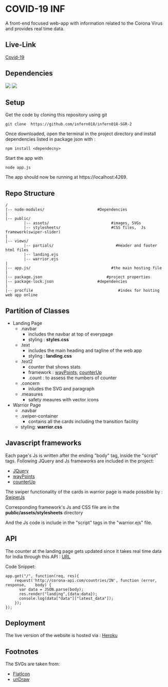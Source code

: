 
# COVID-19 INF 
A front-end focused web-app with information related to the Corona Virus and provides real time data.

## Live-Link
[Covid-19](https://covid-19inf.herokuapp.com/)


## Dependencies
![](https://img.shields.io/badge/npm-v6.13.4-blue)  ![](https://img.shields.io/badge/node-v12.6.1-green)

## Setup
Get the code by cloning this repository using git

```
git clone  https://github.com/infern018/infern018-SGR-2
```
Once downloaded, open the terminal in the project directory and install dependencies listed in package json with :

```
npm install <dependecny>
```
 Start the app with
```
node app.js
```
The app should now be running at https://localhost:4269.

## Repo Structure
```
/
|-- node-modules/						#Dependencies
|
|-- public/
		|-- assets/							  #images, SVGs
		|-- stylesheets/					  #CSS files,  Js framework(swiper-slider)
|
|-- views/
		|-- partials/							#Header and footer html files 
		|-- landing.ejs
		|-- warrior.ejs
|
|-- app.js/									  #the main hosting file
|
|-- package.json							#project properties
|-- package-lock.json					#dependencies
|
|-- procfile									 #index for hosting web app online
```

## Partition of Classes
- Landing Page
	- .navbar 
		- includes the navbar at top of everypage
		- styling : **styles.css**
	- .text
		- includes the main heading and tagline of the web app
		- styling : **landing.css**
	- .text2
		- counter that shows stats
		- framework : [wayPoints](https://cdnjs.com/libraries/waypoints), [counterUp](https://cdnjs.com/libraries/Counter-Up)
		- .count : to assess the numbers of counter
	- .concern
		- inludes the SVG and paragraph
	- .measures
		- safety meaures with vector icons
- Warrior Page
	 - .navbar
	 - .swiper-container
	 	- contains all the cards including the transition facility
	 - styling:  **warrior.css**

## Javascript frameworks
Each page's Js is written after the ending "body" tag, inside the "script" tags.
Following JQuery and Js frameworks are included in the project:
- [JQuery](https://code.jquery.com/jquery-3.5.1.js)
- [wayPoints](https://cdnjs.com/libraries/waypoints)
- [counterUp](https://cdnjs.com/libraries/Counter-Up)

The swiper functionality of the cards in warrior page is made possible by : [SwiperJs](https://swiperjs.com/) 

Corresponding framework's Js and CSS file are in the **public/assets/stylesheets** directory

And the Js code is include in the "script" tags in the "warrior.ejs" file.


## API 
The counter at the landing page gets updated since it takes real time data for India through this API : [URL](http://corona-api.com/countries/IN) 

Code Snippet:
```
app.get("/", function(req, res){
	request('http://corona-api.com/countries/IN', function (error, response, 	body) {
	  var data = JSON.parse(body);
	  res.render("landing",{data:data});
	  console.log(data["data"]["latest_data"]);
	});
});
```
## Deployment
The live version of the website is hosted via : [Heroku](https://www.heroku.com/)
## Footnotes 
The SVGs are taken from:
- [FlatIcon](https://www.flaticon.com/)
- [unDraw](https://undraw.co/illustrations)
